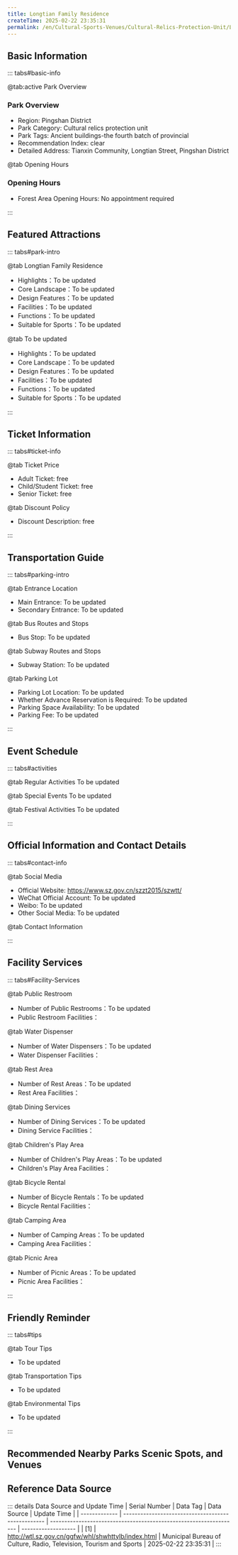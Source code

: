 ```yaml
---
title: Longtian Family Residence
createTime: 2025-02-22 23:35:31
permalink: /en/Cultural-Sports-Venues/Cultural-Relics-Protection-Unit/Longtian-Family-Residence/
---
```



<script setup>
import ImageSwiper from '/.vuepress/theme/components/ImageSwiper.vue'
// 轮播图数据
const swiperItems = [
    {
                link: 'https://www.sz.gov.cn/img/4/4108/4108921/11171158.jpg',
                title: 'Longtian Family Residence',
                description: '',
                author: 'Municipal Bureau of Culture, Radio, Television, Tourism and Sports',
                date: '2025/02/23'
                },
  {
                link: 'https://www.sz.gov.cn/img/4/4108/4108921/11171158.jpg',
                title: 'Longtian Family Residence',
                description: '',
                author: 'Municipal Bureau of Culture, Radio, Television, Tourism and Sports',
                date: '2025/02/23'
                }
]
// 配置项
const swiperConfig = {
  height: 500,
  showInfo: true
}
</script>
<!-- 轮播图组件 -->
<ImageSwiper :items="swiperItems" :config="swiperConfig" />



## Basic Information

::: tabs#basic-info

@tab:active Park Overview
### Park Overview
- Region: Pingshan District
- Park Category: Cultural relics protection unit
- Park Tags: Ancient buildings-the fourth batch of provincial
- Recommendation Index: clear
- Detailed Address: Tianxin Community, Longtian Street, Pingshan District

@tab Opening Hours
### Opening Hours
- Forest Area Opening Hours: No appointment required

:::

## Featured Attractions

::: tabs#park-intro

@tab Longtian Family Residence
<ImageCard
image="https://www.sz.gov.cn/img/4/4108/4108921/11171158.jpg"
    title="Longtian Family Residence"
    description="0"
    date=""
    author="Municipal Bureau of Culture, Radio, Television, Tourism and Sports"
/>


- Highlights：To be updated
- Core Landscape：To be updated
- Design Features：To be updated
- Facilities：To be updated
- Functions：To be updated
- Suitable for Sports：To be updated

@tab To be updated
<ImageCard
image="https://www.sz.gov.cn/img/4/4108/4108921/11171158.jpg"
    title="Longtian Family Residence"
    description="0"
    date=""
    author="Municipal Bureau of Culture, Radio, Television, Tourism and Sports"
/>


- Highlights：To be updated
- Core Landscape：To be updated
- Design Features：To be updated
- Facilities：To be updated
- Functions：To be updated
- Suitable for Sports：To be updated

:::

## Ticket Information

::: tabs#ticket-info

@tab Ticket Price
- Adult Ticket: free
- Child/Student Ticket: free
- Senior Ticket: free

@tab Discount Policy
- Discount Description: free

:::

## Transportation Guide

::: tabs#parking-intro

@tab Entrance Location
- Main Entrance: To be updated
- Secondary Entrance: To be updated

@tab Bus Routes and Stops
- Bus Stop: To be updated

@tab Subway Routes and Stops
- Subway Station: To be updated

@tab Parking Lot
- Parking Lot Location: To be updated
- Whether Advance Reservation is Required: To be updated
- Parking Space Availability: To be updated
- Parking Fee: To be updated

:::

## Event Schedule

::: tabs#activities

@tab Regular Activities
To be updated

@tab Special Events
To be updated

@tab Festival Activities
To be updated

:::

## Official Information and Contact Details

::: tabs#contact-info

@tab Social Media
- Official Website: https://www.sz.gov.cn/szzt2015/szwtt/
- WeChat Official Account: To be updated
- Weibo: To be updated
- Other Social Media: To be updated

@tab Contact Information

:::

## Facility Services

::: tabs#Facility-Services

@tab Public Restroom
- Number of Public Restrooms：To be updated
- Public Restroom Facilities：

@tab Water Dispenser
- Number of Water Dispensers：To be updated
- Water Dispenser Facilities：

@tab Rest Area
- Number of Rest Areas：To be updated
- Rest Area Facilities：

@tab Dining Services
- Number of Dining Services：To be updated
- Dining Service Facilities：

@tab Children's Play Area
- Number of Children's Play Areas：To be updated
- Children's Play Area Facilities：

@tab Bicycle Rental
- Number of Bicycle Rentals：To be updated
- Bicycle Rental Facilities：

@tab Camping Area
- Number of Camping Areas：To be updated
- Camping Area Facilities：

@tab Picnic Area
- Number of Picnic Areas：To be updated
- Picnic Area Facilities：

:::

## Friendly Reminder

::: tabs#tips

@tab Tour Tips
- To be updated

@tab Transportation Tips
- To be updated

@tab Environmental Tips
- To be updated

:::

## Recommended Nearby Parks Scenic Spots, and Venues

<CardGrid>
  <ImageCard
        image="https://www.sz.gov.cn/img/4/4108/4108921/11171158.jpg"
        title="Maosheng Shiju"
        description="0"
        href="/en/Cultural-Sports-Venues/Cultural-Relics-Protection-Unit/Former-site-of-Dongjiang-Column-'Qianjin-Newspaper'/"
        author="To be updated"
        date="2025/01/02"
      />
      <ImageCard
        image="https://www.sz.gov.cn/img/4/4108/4108921/11171158.jpg"
        title="Maosheng Shiju"
        description="0"
        href="/en/Cultural-Sports-Venues/Cultural-Relics-Protection-Unit/Former-site-of-Dongjiang-Column-'Qianjin-Newspaper'/"
        author="To be updated"
        date="2025/01/02"
      />
    </CardGrid>


## Reference Data Source

::: details Data Source and Update Time
| Serial Number | Data Tag                                           | Data Source                                                        | Update Time         |
| ------------- | -------------------------------------------------- | ------------------------------------------------------------------ | ------------------- |
| [1]           | http://wtl.sz.gov.cn/ggfw/whl/shwhttylb/index.html | Municipal Bureau of Culture, Radio, Television, Tourism and Sports | 2025-02-22 23:35:31 |
:::

